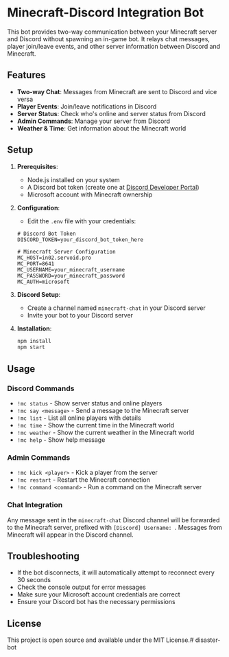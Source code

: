 # Minecraft-Discord Integration Bot

This bot provides two-way communication between your Minecraft server and Discord without spawning an in-game bot. It relays chat messages, player join/leave events, and other server information between Discord and Minecraft.

## Features

- **Two-way Chat**: Messages from Minecraft are sent to Discord and vice versa
- **Player Events**: Join/leave notifications in Discord
- **Server Status**: Check who's online and server status from Discord
- **Admin Commands**: Manage your server from Discord
- **Weather & Time**: Get information about the Minecraft world

## Setup

1. **Prerequisites**:
   - Node.js installed on your system
   - A Discord bot token (create one at [Discord Developer Portal](https://discord.com/developers/applications))
   - Microsoft account with Minecraft ownership

2. **Configuration**:
   - Edit the `.env` file with your credentials:
   ```
   # Discord Bot Token
   DISCORD_TOKEN=your_discord_bot_token_here

   # Minecraft Server Configuration
   MC_HOST=in02.servoid.pro
   MC_PORT=8641
   MC_USERNAME=your_minecraft_username
   MC_PASSWORD=your_minecraft_password
   MC_AUTH=microsoft
   ```

3. **Discord Setup**:
   - Create a channel named `minecraft-chat` in your Discord server
   - Invite your bot to your Discord server

4. **Installation**:
   ```bash
   npm install
   npm start
   ```

## Usage

### Discord Commands

- `!mc status` - Show server status and online players
- `!mc say <message>` - Send a message to the Minecraft server
- `!mc list` - List all online players with details
- `!mc time` - Show the current time in the Minecraft world
- `!mc weather` - Show the current weather in the Minecraft world
- `!mc help` - Show help message

### Admin Commands

- `!mc kick <player>` - Kick a player from the server
- `!mc restart` - Restart the Minecraft connection
- `!mc command <command>` - Run a command on the Minecraft server

### Chat Integration

Any message sent in the `minecraft-chat` Discord channel will be forwarded to the Minecraft server, prefixed with `[Discord] Username: `. Messages from Minecraft will appear in the Discord channel.

## Troubleshooting

- If the bot disconnects, it will automatically attempt to reconnect every 30 seconds
- Check the console output for error messages
- Make sure your Microsoft account credentials are correct
- Ensure your Discord bot has the necessary permissions

## License

This project is open source and available under the MIT License.#   d i s a s t e r - b o t  
 